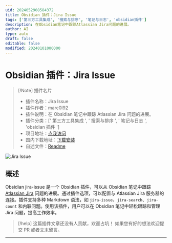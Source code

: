 ```yaml
---
uid: 2024052908584372
title: Obsidian 插件：Jira Issue
tags: ['第三方工具集成', '搜索与排序', '笔记与日志', 'obsidian插件']
description: 在Obsidian笔记中跟踪Atlassian Jira问题的进展。
author: AI
type: auto
draft: false
editable: false
modified: 20240101000000
---
```


# Obsidian 插件：Jira Issue

> [!Note] 插件名片
> - 插件名称：Jira Issue
> - 插件作者：marc0l92
> - 插件说明：在 Obsidian 笔记中跟踪 Atlassian Jira 问题的进展。
> - 插件分类：[' 第三方工具集成 ', ' 搜索与排序 ', ' 笔记与日志 ', 'obsidian 插件 ']
> - 项目地址：[点我访问](https://github.com/marc0l92/obsidian-jira-issue)
> - 国内下载地址：[下载安装](https://pkmer.cn/products/plugin/pluginMarket/?obsidian-jira-issue)
> - 自述文件：[Readme](https://ghproxy.net/https://raw.githubusercontent.com/marc0l92/obsidian-jira-issue/master/README.md)

![Jira Issue](https://cdn.pkmer.cn/covers/obsidian-jira-issue.png!pkmer)

## 概述

Obsidian jira-issue 是一个 Obsidian 插件，可以从 Obsidian 笔记中跟踪 [Atlassian Jira](https://www.atlassian.com/software/jira) 问题的进展。通过插件选项，可以配置与 Atlassian Jira 服务器的连接。插件支持多种 Markdown 语法，如 `jira-issue`、`jira-search`、`jira-count` 和内联问题。使用该插件，用户可以在 Obsidian 笔记中轻松跟踪和管理 Jira 问题，提高工作效率。

> [!help]
> 这篇插件文章还没有人贡献，欢迎占坑！
> 如果您有好的想法欢迎提交 PR 或者文末留言。

---



